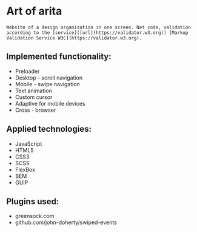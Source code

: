 # Art of arita
```
Website of a design organization in one screen. Net code, validation according to the [service]([url](https://validator.w3.org)) [Markup Validation Service W3C](https://validator.w3.org).
```
## Implemented functionality:
- Preloader
- Desktop - scroll navigation
- Mobile - swipe navigation
- Text animation
- Custom cursor
- Adaptive for mobile devices
- Cross - browser
## Applied technologies:
- JavaScript
- HTML5
- CSS3
- SCSS
- FlexBox
- BEM
- GUlP
## Plugins used:
- greensock.com
- github.com/john-doherty/swiped-events
